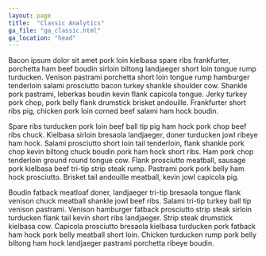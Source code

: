 ```yaml
---
layout: page
title:  "Classic Analytics"
ga_file: "ga_classic.html"
ga_location: "head"
---
```


Bacon ipsum dolor sit amet pork loin kielbasa spare ribs frankfurter, porchetta ham beef boudin sirloin biltong landjaeger short loin tongue rump turducken. Venison pastrami porchetta short loin tongue rump hamburger tenderloin salami prosciutto bacon turkey shankle shoulder cow. Shankle pork pastrami, leberkas boudin kevin flank capicola tongue. Jerky turkey pork chop, pork belly flank drumstick brisket andouille. Frankfurter short ribs pig, chicken pork loin corned beef salami ham hock boudin.

Spare ribs turducken pork loin beef ball tip pig ham hock pork chop beef ribs chuck. Kielbasa sirloin bresaola landjaeger, doner turducken jowl ribeye ham hock. Salami prosciutto short loin tail tenderloin, flank shankle pork chop kevin biltong chuck boudin pork ham hock short ribs. Ham pork chop tenderloin ground round tongue cow. Flank prosciutto meatball, sausage pork kielbasa beef tri-tip strip steak rump. Pastrami pork pork belly ham hock prosciutto. Brisket tail andouille meatball, kevin jowl capicola pig.

Boudin fatback meatloaf doner, landjaeger tri-tip bresaola tongue flank venison chuck meatball shankle jowl beef ribs. Salami tri-tip turkey ball tip venison pastrami. Venison hamburger fatback prosciutto strip steak sirloin turducken flank tail kevin short ribs landjaeger. Strip steak drumstick kielbasa cow. Capicola prosciutto bresaola kielbasa turducken pork fatback ham hock pork belly meatball short loin. Chicken turducken rump pork belly biltong ham hock landjaeger pastrami porchetta ribeye boudin.
